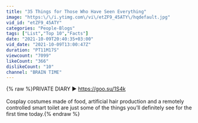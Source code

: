 ```yaml
---
title: "35 Things for Those Who Have Seen Everything"
image: "https:\/\/i.ytimg.com\/vi\/etZF9_45ATY\/hqdefault.jpg"
vid_id: "etZF9_45ATY"
categories: "People-Blogs"
tags: ["List","Top 10","Facts"]
date: "2021-10-09T20:40:35+03:00"
vid_date: "2021-10-09T13:00:47Z"
duration: "PT11M17S"
viewcount: "7099"
likeCount: "366"
dislikeCount: "10"
channel: "BRAIN TIME"
---
```

{% raw %}PRIVATE DIARY ► <a rel="nofollow" target="blank" href="https://goo.su/1S4k">https://goo.su/1S4k</a><br /><br />Cosplay costumes made of food, artificial hair production and a remotely controlled smart toilet are just some of the things you’ll definitely see for the first time today.{% endraw %}
